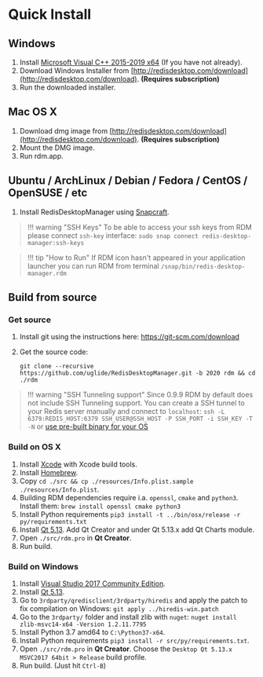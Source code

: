 # Quick Install

## Windows

1. Install [Microsoft Visual C++ 2015-2019 x64](https://aka.ms/vs/16/release/vc_redist.x64.exe)  (If you have not already).
2. Download Windows Installer from [http://redisdesktop.com/download](http://redisdesktop.com/download). **(Requires subscription)**
3. Run the downloaded installer.

## Mac OS X

1. Download dmg image from [http://redisdesktop.com/download](http://redisdesktop.com/download). **(Requires subscription)**
2. Mount the DMG image.
3. Run rdm.app.

## Ubuntu / ArchLinux / Debian / Fedora / CentOS / OpenSUSE / etc

1. Install RedisDesktopManager using [Snapcraft](https://snapcraft.io/redis-desktop-manager).

> !!! warning "SSH Keys"
    To be able to access your ssh keys from RDM please connect `ssh-key` interface:
    `sudo snap connect redis-desktop-manager:ssh-keys`
    
> !!! tip "How to Run"
    If RDM icon hasn't appeared in your application launcher you can run RDM from terminal `/snap/bin/redis-desktop-manager.rdm`

## Build from source

### Get source

1. Install git using the instructions here: https://git-scm.com/download
    
2. Get the source code:
    ```
    git clone --recursive https://github.com/uglide/RedisDesktopManager.git -b 2020 rdm && cd ./rdm
    ```

> !!! warning "SSH Tunneling support"
    Since 0.9.9 RDM by default does not include SSH Tunneling support. You can create a SSH tunnel to your Redis server manually and connect to `localhost`:
    `ssh -L 6379:REDIS_HOST:6379 SSH_USER@SSH_HOST -P SSH_PORT -i SSH_KEY -T -N` or [use pre-built binary for your OS](#quick-install)


### Build on OS X

1. Install [Xcode](https://developer.apple.com/xcode/) with Xcode build tools.
2. Install [Homebrew](http://brew.sh/).
3. Copy `cd ./src && cp ./resources/Info.plist.sample ./resources/Info.plist`.
4. Building RDM dependencies require i.a. `openssl`, `cmake` and `python3`. Install them: `brew install openssl cmake python3`
5. Install Python requirements `pip3 install -t ../bin/osx/release -r py/requirements.txt`
6. Install [Qt 5.13](http://www.qt.io/download-open-source/#section-2). Add Qt Creator and under Qt 5.13.x add Qt Charts module.
7. Open `./src/rdm.pro` in **Qt Creator**.
8. Run build. 

### Build on Windows

1. Install [Visual Studio 2017 Community Edition](https://docs.microsoft.com/en-us/visualstudio/releasenotes/vs2017-relnotes).
2. Install [Qt 5.13](https://www.qt.io/download).
3. Go to `3rdparty/qredisclient/3rdparty/hiredis` and apply the patch to fix compilation on Windows:
`git apply ../hiredis-win.patch`
4. Go to the `3rdparty/` folder and install zlib with `nuget`: `nuget install zlib-msvc14-x64 -Version 1.2.11.7795`
5. Install Python 3.7 amd64 to `C:\Python37-x64`.
6. Install Python requirements `pip3 install -r src/py/requirements.txt`.
7. Open `./src/rdm.pro` in **Qt Creator**.  Choose the `Desktop Qt 5.13.x MSVC2017 64bit > Release` build profile.
8. Run build. (Just hit `Ctrl-B`)
